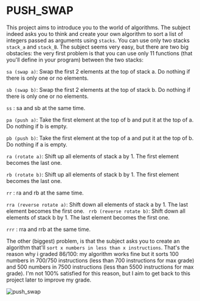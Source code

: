 # PUSH_SWAP

This project aims to introduce you to the world of algorithms. The subject indeed asks you to think and create your own algorithm to sort a list of integers passed as arguments
using `stacks`. You can use only two stacks `stack_a` and `stack_B`. The subject seems very easy, but there are two big obstacles: the very first problem is that you can use
only 11 functions (that you'll define in your program) between the two stacks:

`sa (swap a)`: Swap the first 2 elements at the top of stack a.
Do nothing if there is only one or no elements.

`sb (swap b)`: Swap the first 2 elements at the top of stack b.
Do nothing if there is only one or no elements.

`ss` : sa and sb at the same time.

`pa (push a)`: Take the first element at the top of b and put it at the top of a.
Do nothing if b is empty.

`pb (push b)`: Take the first element at the top of a and put it at the top of b.
Do nothing if a is empty.

`ra (rotate a)`: Shift up all elements of stack a by 1.
The first element becomes the last one.

`rb (rotate b)`: Shift up all elements of stack b by 1.
The first element becomes the last one.

`rr` : ra and rb at the same time.

`rra (reverse rotate a)`: Shift down all elements of stack a by 1.
The last element becomes the first one.
`
rrb (reverse rotate b)`: Shift down all elements of stack b by 1.
The last element becomes the first one.

`rrr` : rra and rrb at the same time.

The other (biggest) problem, is that the subject asks you to create an algorithm that'll `sort x numbers in less than x instructions`. That's the reason why i graded 86/100:
my algorithm works fine but it sorts 100 numbers in 700/750 instructions (less than 700 instructions for max grade) and 500 numbers in 7500 instructions (less than 5500
instructions for max grade). I'm not 100% satisfied for this reason, but I aim to get back to this project later to improve my grade.

![push_swap](https://user-images.githubusercontent.com/99179085/158694526-0f43839c-f239-4944-9d22-8e819e0e9d69.png)
